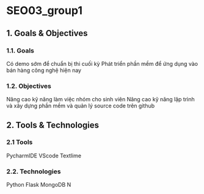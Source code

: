 # SEO03_group1
## 1. Goals & Objectives
### 1.1. Goals
Có demo sớm để chuẩn bị thi cuối kỳ
Phát triển phần mềm để ứng dụng vào bán hàng công nghệ hiện nay
### 1.2. Objectives
Nâng cao kỹ năng làm việc nhóm cho sinh viên
Nâng cao kỹ năng lập trình và xây dựng phần mềm và quản lý source code trên github
## 2. Tools & Technologies
### 2.1 Tools
PycharmIDE
VScode
Textlime
### 2.2. Technologies
Python
Flask
MongoDB
N

